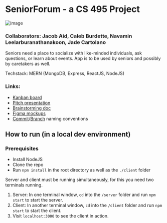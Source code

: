 # SeniorForum - a CS 495 Project

![image](https://github.com/kevinleey/SeniorForum/assets/55768372/26f36545-d110-4709-947d-f9ed0e7a6654)

### Collaborators: Jacob Aid, Caleb Burdette, Navamin Leelarburanathanakoon, Jade Cartolano

Seniors need a place to socialize with like-minded individuals, ask questions, or learn about events. App is to be used by seniors and possibly by caretakers as well.

Techstack: MERN (MongoDB, Express, ReactJS, NodeJS)

### Links:

- [Kanban board](https://trello.com/invite/b/hdwoN30o/ATTIdba27cd137d485b23d0aa044ce93184eCD0FE8D9/cs-495-kanban-board)
- [Pitch presentation](https://docs.google.com/presentation/d/1QS5a9HF5ync9hC1AEP0dQ1LnQmpf7cvBAOkL0lOAX88/edit#slide=id.g35f391192_029)
- [Brainstorming doc](https://docs.google.com/document/d/1zo7Y78hqRt5Y6DlvqzMewt8645pc6ixZ2LDVWqdc1c8/edit)
- [Figma mockups](https://www.figma.com/file/1MNb1uiDmYJ0lnBoh6EGTt/Figma-basics?type=design&node-id=601%3A10&mode=design&t=bobscEtjodvUaQMU-1)
- [Commit](https://www.conventionalcommits.org/en/v1.0.0/)/[Branch](https://medium.com/@abhay.pixolo/naming-conventions-for-git-branches-a-cheatsheet-8549feca2534) naming conventions

## How to run (in a local dev environment)

### Prerequisites

- Install NodeJS
- Clone the repo
- Run `npm install` in the root directory as well as the `./client` folder

Server and client must be running simultaneously, for this you need two terminals running.

1. Server: In one terminal window, `cd` into the `/server` folder and run `npm start` to start the server.
2. Client: In another terminal window, `cd` into the `/client` folder and run `npm start` to start the client.
3. Visit `localhost:3000` to see the client in action.
